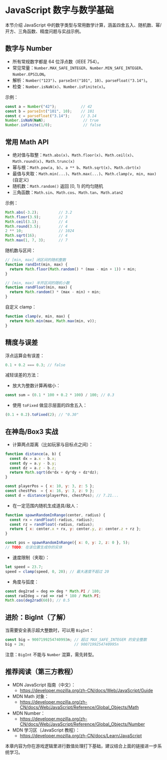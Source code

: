 # JavaScript 数字与数学基础

本节介绍 JavaScript 中的数字类型与常用数学计算，涵盖四舍五入、随机数、幂/开方、三角函数、精度问题与实战示例。

## 数字与 Number

- 所有常规数字都是 64 位浮点数（IEEE 754）。
- 常见常量：`Number.MAX_SAFE_INTEGER`、`Number.MIN_SAFE_INTEGER`、`Number.EPSILON`。
- 解析：`Number("123")`、`parseInt("101", 10)`、`parseFloat("3.14")`。
- 检查：`Number.isNaN(x)`、`Number.isFinite(x)`。

示例：
```js
const a = Number("42");           // 42
const b = parseInt("101", 10);    // 101
const c = parseFloat("3.14");     // 3.14
Number.isNaN(NaN);                 // true
Number.isFinite(1/0);              // false
```

## 常用 Math API

- 绝对值与取整：`Math.abs(x)`、`Math.floor(x)`、`Math.ceil(x)`、`Math.round(x)`、`Math.trunc(x)`
- 幂与根：`Math.pow(a, b)`、`a ** b`、`Math.sqrt(x)`、`Math.cbrt(x)`
- 最值与夹取：`Math.min(...)`、`Math.max(...)`、`Math.clamp(v, min, max)`(自定义)
- 随机数：`Math.random()` 返回 [0, 1) 的均匀随机
- 三角函数：`Math.sin`、`Math.cos`、`Math.tan`、`Math.atan2`

示例：
```js
Math.abs(-3.2);         // 3.2
Math.floor(3.9);        // 3
Math.ceil(3.1);         // 4
Math.round(3.5);        // 4
2 ** 10;                // 1024
Math.sqrt(16);          // 4
Math.max(1, 7, 3);      // 7
```

随机数与区间：
```js
// [min, max] 闭区间的随机整数
function randInt(min, max) {
  return Math.floor(Math.random() * (max - min + 1)) + min;
}

// [min, max) 半开区间的随机小数
function randFloat(min, max) {
  return Math.random() * (max - min) + min;
}
```

自定义 clamp：
```js
function clamp(v, min, max) {
  return Math.min(max, Math.max(min, v));
}
```

## 精度与误差

浮点运算会有误差：
```js
0.1 + 0.2 === 0.3; // false
```
减轻误差的方法：
- 放大为整数计算再缩小：
```js
const sum = (0.1 * 100 + 0.2 * 100) / 100; // 0.3
```
- 使用 `toFixed` 做显示层面的四舍五入：
```js
(0.1 + 0.2).toFixed(2); // "0.30"
```

## 在神岛/Box3 实战

- 计算两点距离（比如玩家与目标点之间）：
```js
function distance(a, b) {
  const dx = a.x - b.x;
  const dy = a.y - b.y;
  const dz = a.z - b.z;
  return Math.sqrt(dx*dx + dy*dy + dz*dz);
}

const playerPos = { x: 10, y: 3, z: 5 };
const chestPos  = { x: 16, y: 3, z: 9 };
const d = distance(playerPos, chestPos); // 7.21...
```

- 在一定范围内随机生成道具/敌人：
```js
function spawnRandomInRange(center, radius) {
  const rx = randFloat(-radius, radius);
  const rz = randFloat(-radius, radius);
  return { x: center.x + rx, y: center.y, z: center.z + rz };
}

const pos = spawnRandomInRange({ x: 0, y: 2, z: 0 }, 5);
// TODO: 在该位置生成你的实体
```

- 速度限制（夹取）：
```js
let speed = 23.7;
speed = clamp(speed, 0, 20); // 最大速度不超过 20
```

- 角度与弧度：
```js
const deg2rad = deg => deg * Math.PI / 180;
const rad2deg = rad => rad * 180 / Math.PI;
Math.cos(deg2rad(60)); // 0.5
```

## 进阶：BigInt（了解）

当需要安全表示超大整数时，可以用 `BigInt`：
```js
const big = 9007199254740993n; // 超过 MAX_SAFE_INTEGER 的安全整数
big + 2n;                      // 9007199254740995n
```
注意：`BigInt` 不能与 `Number` 混算，需先转型。

## 推荐阅读（第三方教程）

- MDN JavaScript 指南（中文）：
  - https://developer.mozilla.org/zh-CN/docs/Web/JavaScript/Guide
- MDN Math 对象：
  - https://developer.mozilla.org/zh-CN/docs/Web/JavaScript/Reference/Global_Objects/Math
- MDN Number：
  - https://developer.mozilla.org/zh-CN/docs/Web/JavaScript/Reference/Global_Objects/Number
- MDN 学习区（JavaScript 教程）：
  - https://developer.mozilla.org/zh-CN/docs/Learn/JavaScript

本章内容为你在游戏逻辑里进行数值处理打下基础，建议结合上面的链接进一步系统学习。
